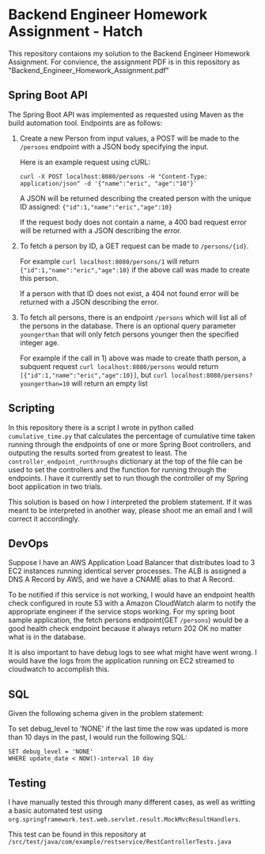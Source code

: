 # Backend Engineer Homework Assignment - Hatch

This repository contaions my solution to the Backend Engineer Homework Assignment. For convience, the assignment PDF is in this repository as "Backend_Engineer_Homework_Assignment.pdf"

## Spring Boot API

The Spring Boot API was implemented as requested using Maven as the build automation tool. Endpoints are as follows:

1) Create a new Person from input values, a POST will be made to the `/persons` endpoint with a JSON body specifying the input.

    Here is an example request using cURL: 

    `curl -X POST localhost:8080/persons -H "Content-Type: application/json" -d '{"name":"eric", "age":"10"}'`

    A JSON will be returned describing the created person with the unique ID assigned: `{"id":1,"name":"eric","age":10}`

    If the request body does not contain a name, a 400 bad request error will be returned with a JSON describing the error.

2) To fetch a person by ID, a GET request can be made to `/persons/{id}`.

    For example `curl localhost:8080/persons/1` will return `{"id":1,"name":"eric","age":10}` if the above call was made to create this person.

    If a person with that ID does not exist, a 404 not found error will be returned with a JSON describing the error.

3) To fetch all persons, there is an endpoint `/persons` which will list all of the persons in the database. There is an optional query parameter  `youngerthan` that will only fetch persons younger then the specified integer age.

    For example if the call in 1) above was made to create thath person, a subquent request `curl localhost:8080/persons` would return `[{"id":1,"name":"eric","age":10}]`, but `curl localhost:8080/persons?youngerthan=10` will return an empty list

## Scripting

In this repository there is a script I wrote in python called `cumulative_time.py` that calculates the percentage of cumulative time taken running through the endpoints of one or more Spring Boot controllers, and outputing the results sorted from greatest to least. The `controller_endpoint_runthroughs` dictionary at the top of the file can be used to set the controllers and the function for running through the endpoints. I have it currently set to run though the controller of my Spring boot application in two trials.

This solution is based on how I interpreted the problem statement. If it was meant to be interpreted in another way, please shoot me an email and I will correct it accordingly.

## DevOps

Suppose I have an AWS Application Load Balancer that distributes load to 3 EC2 instances running identical server processes. The ALB is assigned a DNS A Record by AWS, and we have a CNAME alias to that A Record.

To be notified if this service is not working, I would have an endpoint health check configured in route 53 with a Amazon CloudWatch alarm to notify the appropriate engineer if the service stops working. For my spring boot sample application, the fetch persons endpoint(GET `/persons`) would be a good health check endpoint because it always return 202 OK no matter what is in the database.

It is also important to have debug logs to see what might have went wrong. I would have the logs from the application running on EC2 streamed to cloudwatch to accomplish this.


## SQL

Given the following schema given in the problem statement:

To set debug_level to 'NONE' if the last time the row was updated is more than 10 days in the past, I would run the following SQL:

```UPDATE user_debug
SET debug_level = 'NONE'
WHERE update_date < NOW()-interval 10 day
```

## Testing

I have manually tested this through many different cases, as well as writting a basic automated test using `org.springframework.test.web.servlet.result.MockMvcResultHandlers`. 

This test can be found in this repository at `/src/test/java/com/example/restservice/RestControllerTests.java`
